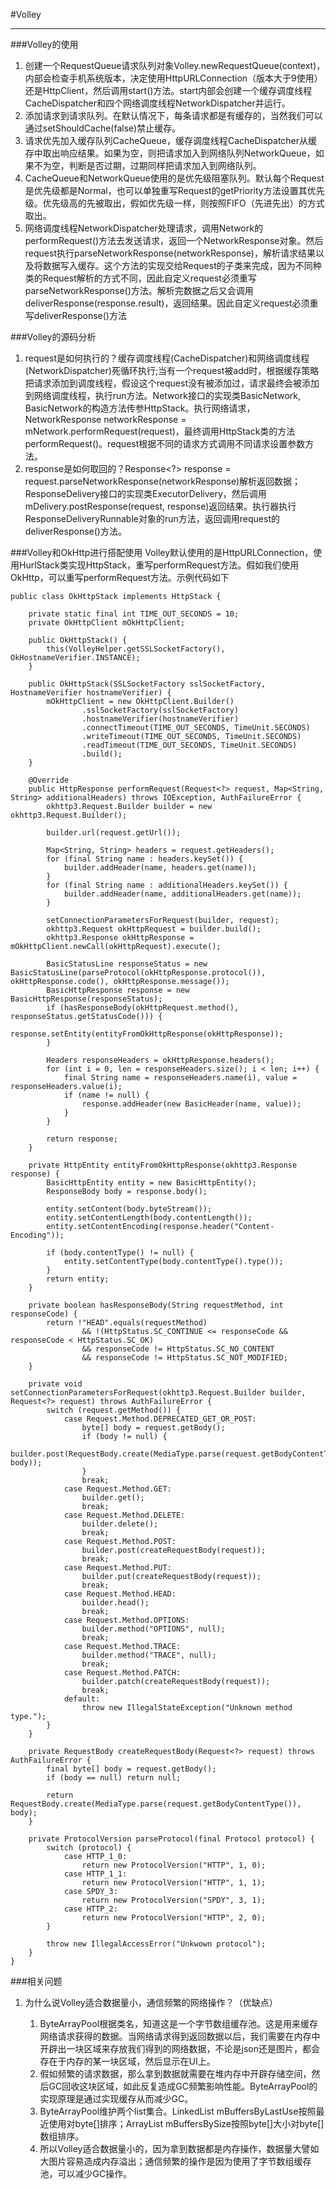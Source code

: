 #Volley
***
###Volley的使用
1. 创建一个RequestQueue请求队列对象Volley.newRequestQueue(context)，内部会检查手机系统版本，决定使用HttpURLConnection（版本大于9使用）还是HttpClient，然后调用start()方法。start内部会创建一个缓存调度线程CacheDispatcher和四个网络调度线程NetworkDispatcher并运行。
2. 添加请求到请求队列。在默认情况下，每条请求都是有缓存的，当然我们可以通过setShouldCache(false)禁止缓存。
3. 请求优先加入缓存队列CacheQueue，缓存调度线程CacheDispatcher从缓存中取出响应结果。如果为空，则把请求加入到网络队列NetworkQueue，如果不为空，判断是否过期，过期同样把请求加入到网络队列。
4. CacheQueue和NetworkQueue使用的是优先级阻塞队列。默认每个Request是优先级都是Normal，也可以单独重写Request的getPriority方法设置其优先级。优先级高的先被取出，假如优先级一样，则按照FIFO（先进先出）的方式取出。
5. 网络调度线程NetworkDispatcher处理请求，调用Network的performRequest()方法去发送请求，返回一个NetworkResponse对象。然后request执行parseNetworkResponse(networkResponse)，解析请求结果以及将数据写入缓存。这个方法的实现交给Request的子类来完成，因为不同种类的Request解析的方式不同，因此自定义request必须重写parseNetworkResponse()方法。解析完数据之后又会调用deliverResponse(response.result)，返回结果。因此自定义request必须重写deliverResponse()方法

###Volley的源码分析
1. request是如何执行的？缓存调度线程(CacheDispatcher)和网络调度线程(NetworkDispatcher)死循环执行;当有一个request被add时，根据缓存策略把请求添加到调度线程，假设这个request没有被添加过，请求最终会被添加到网络调度线程，执行run方法。Network接口的实现类BasicNetwork, BasicNetwork的构造方法传参HttpStack。执行网络请求，NetworkResponse networkResponse = mNetwork.performRequest(request)，最终调用HttpStack类的方法performRequest()。request根据不同的请求方式调用不同请求设置参数方法。
2. response是如何取回的？Response<?> response = request.parseNetworkResponse(networkResponse)解析返回数据；ResponseDelivery接口的实现类ExecutorDelivery，然后调用mDelivery.postResponse(request, response)返回结果。执行器执行ResponseDeliveryRunnable对象的run方法，返回调用request的deliverResponse()方法。

###Volley和OkHttp进行搭配使用
Volley默认使用的是HttpURLConnection，使用HurlStack类实现HttpStack，重写performRequest方法。假如我们使用OkHttp，可以重写performRequest方法。示例代码如下

```
public class OkHttpStack implements HttpStack {

    private static final int TIME_OUT_SECONDS = 10;
    private OkHttpClient mOkHttpClient;

    public OkHttpStack() {
        this(VolleyHelper.getSSLSocketFactory(), OkHostnameVerifier.INSTANCE);
    }

    public OkHttpStack(SSLSocketFactory sslSocketFactory, HostnameVerifier hostnameVerifier) {
        mOkHttpClient = new OkHttpClient.Builder()
                .sslSocketFactory(sslSocketFactory)
                .hostnameVerifier(hostnameVerifier)
                .connectTimeout(TIME_OUT_SECONDS, TimeUnit.SECONDS)
                .writeTimeout(TIME_OUT_SECONDS, TimeUnit.SECONDS)
                .readTimeout(TIME_OUT_SECONDS, TimeUnit.SECONDS)
                .build();
    }

    @Override
    public HttpResponse performRequest(Request<?> request, Map<String, String> additionalHeaders) throws IOException, AuthFailureError {
        okhttp3.Request.Builder builder = new okhttp3.Request.Builder();

        builder.url(request.getUrl());

        Map<String, String> headers = request.getHeaders();
        for (final String name : headers.keySet()) {
            builder.addHeader(name, headers.get(name));
        }
        for (final String name : additionalHeaders.keySet()) {
            builder.addHeader(name, additionalHeaders.get(name));
        }

        setConnectionParametersForRequest(builder, request);
        okhttp3.Request okHttpRequest = builder.build();
        okhttp3.Response okHttpResponse = mOkHttpClient.newCall(okHttpRequest).execute();

        BasicStatusLine responseStatus = new BasicStatusLine(parseProtocol(okHttpResponse.protocol()), okHttpResponse.code(), okHttpResponse.message());
        BasicHttpResponse response = new BasicHttpResponse(responseStatus);
        if (hasResponseBody(okHttpRequest.method(), responseStatus.getStatusCode())) {
            response.setEntity(entityFromOkHttpResponse(okHttpResponse));
        }

        Headers responseHeaders = okHttpResponse.headers();
        for (int i = 0, len = responseHeaders.size(); i < len; i++) {
            final String name = responseHeaders.name(i), value = responseHeaders.value(i);
            if (name != null) {
                response.addHeader(new BasicHeader(name, value));
            }
        }

        return response;
    }

    private HttpEntity entityFromOkHttpResponse(okhttp3.Response response) {
        BasicHttpEntity entity = new BasicHttpEntity();
        ResponseBody body = response.body();

        entity.setContent(body.byteStream());
        entity.setContentLength(body.contentLength());
        entity.setContentEncoding(response.header("Content-Encoding"));

        if (body.contentType() != null) {
            entity.setContentType(body.contentType().type());
        }
        return entity;
    }

    private boolean hasResponseBody(String requestMethod, int responseCode) {
        return !"HEAD".equals(requestMethod)
                && !(HttpStatus.SC_CONTINUE <= responseCode && responseCode < HttpStatus.SC_OK)
                && responseCode != HttpStatus.SC_NO_CONTENT
                && responseCode != HttpStatus.SC_NOT_MODIFIED;
    }

    private void setConnectionParametersForRequest(okhttp3.Request.Builder builder, Request<?> request) throws AuthFailureError {
        switch (request.getMethod()) {
            case Request.Method.DEPRECATED_GET_OR_POST:
                byte[] body = request.getBody();
                if (body != null) {
                    builder.post(RequestBody.create(MediaType.parse(request.getBodyContentType()), body));
                }
                break;
            case Request.Method.GET:
                builder.get();
                break;
            case Request.Method.DELETE:
                builder.delete();
                break;
            case Request.Method.POST:
                builder.post(createRequestBody(request));
                break;
            case Request.Method.PUT:
                builder.put(createRequestBody(request));
                break;
            case Request.Method.HEAD:
                builder.head();
                break;
            case Request.Method.OPTIONS:
                builder.method("OPTIONS", null);
                break;
            case Request.Method.TRACE:
                builder.method("TRACE", null);
                break;
            case Request.Method.PATCH:
                builder.patch(createRequestBody(request));
                break;
            default:
                throw new IllegalStateException("Unknown method type.");
        }
    }

    private RequestBody createRequestBody(Request<?> request) throws AuthFailureError {
        final byte[] body = request.getBody();
        if (body == null) return null;

        return RequestBody.create(MediaType.parse(request.getBodyContentType()), body);
    }

    private ProtocolVersion parseProtocol(final Protocol protocol) {
        switch (protocol) {
            case HTTP_1_0:
                return new ProtocolVersion("HTTP", 1, 0);
            case HTTP_1_1:
                return new ProtocolVersion("HTTP", 1, 1);
            case SPDY_3:
                return new ProtocolVersion("SPDY", 3, 1);
            case HTTP_2:
                return new ProtocolVersion("HTTP", 2, 0);
        }

        throw new IllegalAccessError("Unkwown protocol");
    }
}

```
###相关问题
1. 为什么说Volley适合数据量小，通信频繁的网络操作？（优缺点）
   
   1. ByteArrayPool根据类名，知道这是一个字节数组缓存池。这是用来缓存网络请求获得的数据。当网络请求得到返回数据以后，我们需要在内存中开辟出一块区域来存放我们得到的网络数据，不论是json还是图片，都会存在于内存的某一块区域，然后显示在UI上。
   2. 假如频繁的请求数据，那么拿到数据就需要在堆内存中开辟存储空间，然后GC回收这块区域，如此反复造成GC频繁影响性能。ByteArrayPool的实现原理是通过实现缓存从而减少GC。
   3. ByteArrayPool维护两个list集合。LinkedList mBuffersByLastUse按照最近使用对byte[]排序；ArrayList mBuffersBySize按照byte[]大小对byte[]数组排序。
   4. 所以Volley适合数据量小的，因为拿到数据都是内存操作，数据量大譬如大图片容易造成内存溢出；通信频繁的操作是因为使用了字节数组缓存池，可以减少GC操作。